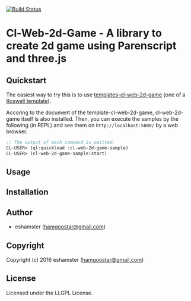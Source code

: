 [![Build Status](https://travis-ci.org/eshamster/cl-web-2d-game.svg?branch=master)](https://travis-ci.org/eshamster/cl-web-2d-game)

# Cl-Web-2d-Game - A library to create 2d game using Parenscript and three.js

## Quickstart

The easiest way to try this is to use [templates-cl-web-2d-game](https://github.com/eshamster/templates-cl-web-2d-game) (one of a [Roswell template](https://github.com/roswell/roswell/blob/master/documents/ros-template.md)).

Accoring to the document of the template-cl-web-2d-game, cl-web-2d-game itself is also installed. Then, you can execute the samples by the following (in REPL) and see them on `http://localhost:5000/` by a web browser.

```lisp
;; The output of each command is omitted.
CL-USER> (ql:quickload :cl-web-2d-game-sample)
CL-USER> (cl-web-2d-game-sample:start)
```

## Usage

## Installation

## Author

- eshamster (hamgoostar@gmail.com)

## Copyright

Copyright (c) 2016 eshamster (hamgoostar@gmail.com)

## License

Licensed under the LLGPL License.

